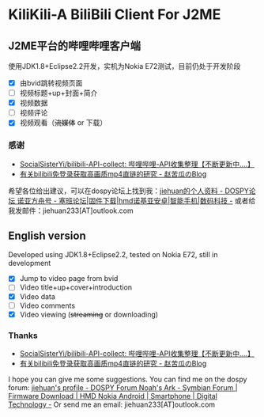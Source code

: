 # KiliKili-A BiliBili Client For J2ME

## J2ME平台的哔哩哔哩客户端

使用JDK1.8+Eclipse2.2开发，实机为Nokia E72测试，目前仍处于开发阶段

* [x] 由bvid跳转视频页面
* [ ] 视频标题+up+封面+简介
* [x] 视频数据
* [ ] 视频评论
* [x] 视频观看（~~流媒体~~ or 下载）

### 感谢

* [SocialSisterYi/bilibili-API-collect: 哔哩哔哩-API收集整理【不断更新中....】](https://github.com/SocialSisterYi/bilibili-API-collect)
* [有关bilibili免登录获取高画质mp4直链的研究 - 赵苦瓜のBlog](https://blog.jixiaob.cn/?post=113)

希望各位给出建议，可以在dospy论坛上找到我：[jiehuan的个人资料 - DOSPY论坛 诺亚方舟号 - 塞班论坛|固件下载|hmd诺基亚安卓|智能手机|数码科技 -](https://www.dospy.wang/space-uid-45511.html)
或者给我发邮件：jiehuan233[AT]outlook.com

## English version

Developed using JDK1.8+Eclipse2.2, tested on Nokia E72, still in development

* [x] Jump to video page from bvid
* [ ] Video title+up+cover+introduction
* [x] Video data
* [ ] Video comments
* [x] Video viewing (~~streaming~~ or downloading)

### Thanks

* [SocialSisterYi/bilibili-API-collect: 哔哩哔哩-API收集整理【不断更新中....】](https://github.com/SocialSisterYi/bilibili-API-collect)
* [有关bilibili免登录获取高画质mp4直链的研究 - 赵苦瓜のBlog](https://blog.jixiaob.cn/?post=113)

I hope you can give me some suggestions. You can find me on the dospy forum: [jiehuan's profile - DOSPY Forum Noah's Ark - Symbian Forum | Firmware Download | HMD Nokia Android | Smartphone | Digital Technology -](https://www.dospy.wang/space-uid-45511.html)
Or send me an email: jiehuan233[AT]outlook.com

